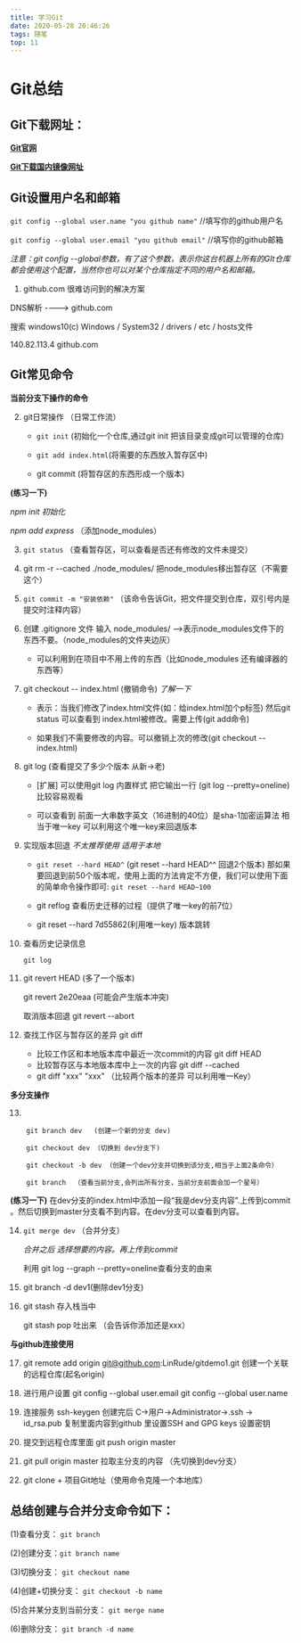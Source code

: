 ```yaml
---
title: 学习Git
date: 2020-05-28 20:46:26
tags: 随笔
top: 11
---
```



# Git总结
 <!-- more-->
## Git下载网址： 

 **[Git官网](https://git-scm.com/downloads)**

 **[Git下载国内镜像网址](https://github.com/waylau/git-for-win)**
 
## Git设置用户名和邮箱
` git config --global user.name "you github name" ` //填写你的github用户名

` git config --global user.email "you github email" ` //填写你的github邮箱

*注意：git config --global参数，有了这个参数，表示你这台机器上所有的GIt仓库都会使用这个配置，当然你也可以对某个仓库指定不同的用户名和邮箱。*

1. github.com 很难访问到的解决方案

 DNS解析   ---->  github.com 

 搜索 windows10(c) Windows / System32 / drivers / etc / hosts文件 

 140.82.113.4 github.com 

## Git常见命令

**当前分支下操作的命令**

2. git日常操作 （日常工作流）

   - `git init` (初始化一个仓库,通过git init 把该目录变成git可以管理的仓库)

   - `git add index.html`(将需要的东西放入暂存区中)

   - git commit  (将暂存区的东西形成一个版本)

**(练习一下)**

*npm init 初始化*

*npm add express* （添加node_modules）

3. `git status`   （查看暂存区，可以查看是否还有修改的文件未提交）

4. git rm -r --cached ./node_modules/   把node_modules移出暂存区（不需要这个）

5. `git commit -m "安装依赖"` （该命令告诉Git，把文件提交到仓库，双引号内是提交时注释内容）

6. 创建 .gitignore 文件 输入 node_modules/ -->表示node_modules文件下的东西不要。（node_modules的文件夹边灰） 
   - 可以利用到在项目中不用上传的东西（比如node_modules 还有编译器的东西等）

7. git checkout -- index.html (撤销命令) *了解一下*
    - 表示：当我们修改了index.html文件(如：给index.html加个p标签) 然后git status 可以查看到 index.html被修改。需要上传(git add命令)

    - 如果我们不需要修改的内容。可以撤销上次的修改(git checkout -- index.html)

8. git log (查看提交了多少个版本 从新->老)
    - [扩展] 可以使用git log 内置样式 把它输出一行 (git log --pretty=oneline) 比较容易观看
    
    - 可以查看到 前面一大串数字英文（16进制的40位）是sha-1加密运算法 相当于唯一key 可以利用这个唯一key来回退版本

9. 实现版本回退 *不太推荐使用* *适用于本地*
    - `git reset --hard HEAD^`  (git reset --hard HEAD^^   回退2个版本)
    那如果要回退到前50个版本呢，使用上面的方法肯定不方便，我们可以使用下面的简单命令操作即可:
    `git reset --hard HEAD~100`

    - git reflog 查看历史迁移的过程（提供了唯一key的前7位）
    - git reset --hard 7d55862(利用唯一key)  版本跳转

10. 查看历史记录信息

    `git log`

11. git revert HEAD  (多了一个版本)

    git revert 2e20eaa (可能会产生版本冲突)

    取消版本回退 git revert --abort

12. 查找工作区与暂存区的差异 git diff
    - 比较工作区和本地版本库中最近一次commit的内容 git diff HEAD
    - 比较暂存区与本地版本库中上一次的内容 git diff --cached
    - git diff "xxx" "xxx" （比较两个版本的差异 可以利用唯一Key）

**多分支操作**

13. 
```
    git branch dev   (创建一个新的分支 dev)

    git checkout dev （切换到 dev分支下)

    git checkout -b dev （创建一个dev分支并切换到该分支,相当于上面2条命令）

    git branch  （查看当前分支,会列出所有分支，当前分支前面会加一个星号）
```
**(练习一下)** 在dev分支的index.html中添加一段“我是dev分支内容”.上传到commit 。然后切换到master分支看不到内容。在dev分支可以查看到内容。

14. `git merge dev`    （合并分支） 

    *合并之后 选择想要的内容。再上传到commit*

    利用 git log --graph --pretty=oneline查看分支的由来

15. git branch -d dev1(删除dev1分支)

16. git stash 存入栈当中
    
    git stash pop 吐出来 （会告诉你添加还是xxx）

**与github连接使用**

17. git remote add origin git@github.com:LinRude/gitdemo1.git
    创建一个关联的远程仓库(起名origin)

18. 进行用户设置 git config --global user.email   git config --global user.name

19. 连接服务 ssh-keygen 创建完后 C->用户->Administrator->.ssh -> id_rsa.pub 复制里面内容到github 里设置SSH and GPG keys 设置密钥

20. 提交到远程仓库里面 git push origin master

21. git pull origin master 拉取主分支的内容 （先切换到dev分支）

22. git clone + 项目Git地址（使用命令克隆一个本地库）


## 总结创建与合并分支命令如下：
(1)查看分支： `git branch`

(2)创建分支：`git branch name`

(3)切换分支： `git checkout name`

(4)创建+切换分支： `git checkout -b name`

(5)合并某分支到当前分支： `git merge name`

(6)删除分支： `git branch -d name`